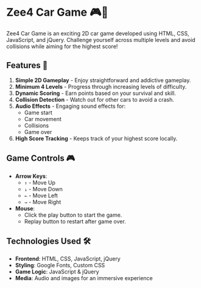 # Zee4 Car Game 🎮🚗

Zee4 Car Game is an exciting 2D car game developed using HTML, CSS, JavaScript, and jQuery. Challenge yourself across multiple levels and avoid collisions while aiming for the highest score!

## Features 🚀

1. **Simple 2D Gameplay** - Enjoy straightforward and addictive gameplay.
2. **Minimum 4 Levels** - Progress through increasing levels of difficulty.
3. **Dynamic Scoring** - Earn points based on your survival and skill.
4. **Collision Detection** - Watch out for other cars to avoid a crash.
5. **Audio Effects** - Engaging sound effects for:
   - Game start
   - Car movement
   - Collisions
   - Game over
6. **High Score Tracking** - Keeps track of your highest score locally.

## Game Controls 🎮

- **Arrow Keys**:
  - `↑` - Move Up
  - `↓` - Move Down
  - `←` - Move Left
  - `→` - Move Right
- **Mouse**:
  - Click the play button to start the game.
  - Replay button to restart after game over.

## Technologies Used 🛠️

- **Frontend**: HTML, CSS, JavaScript, jQuery
- **Styling**: Google Fonts, Custom CSS
- **Game Logic**: JavaScript & jQuery
- **Media**: Audio and images for an immersive experience


